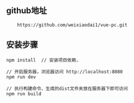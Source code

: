 ## github地址

```
	https://github.com/weixiaodai1/vue-pc.git
```




## 安装步骤

```
npm install  // 安装项目依赖，

// 开启服务器，浏览器访问 http://localhost:8080
npm run dev

// 执行构建命令，生成的dist文件夹放在服务器下即可访问
npm run build
```

